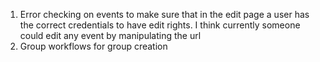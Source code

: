 1. Error checking on events to make sure that in the edit page a user has the correct credentials to have edit rights. I think currently someone could edit any event by manipulating the url
2. Group workflows for group creation

